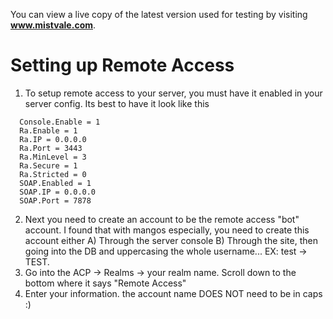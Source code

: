 You can view a live copy of the latest version used for testing by visiting **www.mistvale.com**.

# Setting up Remote Access

 1. To setup remote access to your server, you must have it enabled in your server config. Its best to have it look like this

```
  Console.Enable = 1
  Ra.Enable = 1
  Ra.IP = 0.0.0.0
  Ra.Port = 3443
  Ra.MinLevel = 3
  Ra.Secure = 1
  Ra.Stricted = 0
  SOAP.Enabled = 1
  SOAP.IP = 0.0.0.0
  SOAP.Port = 7878
```
 2. Next you need to create an account to be the remote access "bot" account. I found that with mangos especially, you need to create this account either A) Through the server console B) Through the site, then going into the DB and uppercasing the whole username... EX: test -> TEST.
 3. Go into the ACP -> Realms -> your realm name. Scroll down to the bottom where it says "Remote Access"
 4. Enter your information. the account name DOES NOT need to be in caps :)